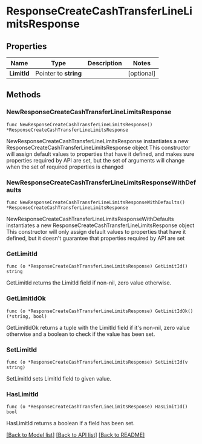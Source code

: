 # ResponseCreateCashTransferLineLimitsResponse

## Properties

Name | Type | Description | Notes
------------ | ------------- | ------------- | -------------
**LimitId** | Pointer to **string** |  | [optional] 

## Methods

### NewResponseCreateCashTransferLineLimitsResponse

`func NewResponseCreateCashTransferLineLimitsResponse() *ResponseCreateCashTransferLineLimitsResponse`

NewResponseCreateCashTransferLineLimitsResponse instantiates a new ResponseCreateCashTransferLineLimitsResponse object
This constructor will assign default values to properties that have it defined,
and makes sure properties required by API are set, but the set of arguments
will change when the set of required properties is changed

### NewResponseCreateCashTransferLineLimitsResponseWithDefaults

`func NewResponseCreateCashTransferLineLimitsResponseWithDefaults() *ResponseCreateCashTransferLineLimitsResponse`

NewResponseCreateCashTransferLineLimitsResponseWithDefaults instantiates a new ResponseCreateCashTransferLineLimitsResponse object
This constructor will only assign default values to properties that have it defined,
but it doesn't guarantee that properties required by API are set

### GetLimitId

`func (o *ResponseCreateCashTransferLineLimitsResponse) GetLimitId() string`

GetLimitId returns the LimitId field if non-nil, zero value otherwise.

### GetLimitIdOk

`func (o *ResponseCreateCashTransferLineLimitsResponse) GetLimitIdOk() (*string, bool)`

GetLimitIdOk returns a tuple with the LimitId field if it's non-nil, zero value otherwise
and a boolean to check if the value has been set.

### SetLimitId

`func (o *ResponseCreateCashTransferLineLimitsResponse) SetLimitId(v string)`

SetLimitId sets LimitId field to given value.

### HasLimitId

`func (o *ResponseCreateCashTransferLineLimitsResponse) HasLimitId() bool`

HasLimitId returns a boolean if a field has been set.


[[Back to Model list]](../README.md#documentation-for-models) [[Back to API list]](../README.md#documentation-for-api-endpoints) [[Back to README]](../README.md)


